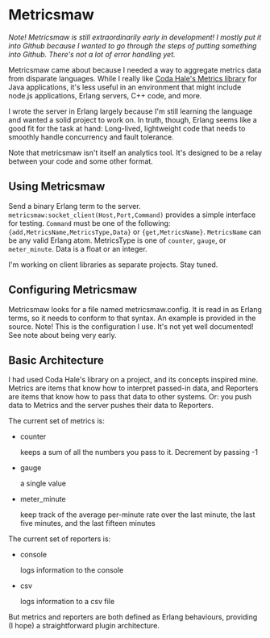 Metricsmaw
==========

_Note! Metricsmaw is still extraordinarily early in development! I mostly put it into Github because I wanted to go through the steps of putting something into Github. There's not a lot of error handling yet._

Metricsmaw came about because I needed a way to aggregate metrics data from disparate languages. While I really like <a href="http://metrics.codahale.com/">Coda Hale's Metrics library</a> for Java applications,
it's less useful in an environment that might include node.js applications, Erlang servers, C++ code, and more.

I wrote the server in Erlang largely because I'm still learning the language and wanted a solid project to work on. In truth, though, Erlang seems like a good fit for the task at hand: Long-lived, lightweight code that needs to smoothly handle concurrency and fault tolerance.

Note that metricsmaw isn't itself an analytics tool. It's designed to be a relay between your code and some other format.

Using Metricsmaw
----------------

Send a binary Erlang term to the server. <code>metricsmaw:socket\_client(Host,Port,Command)</code> provides a simple interface for testing. <code>Command</code> must be one of the following: <code>{add,MetricsName,MetricsType,Data}</code> or <code>{get,MetricsName}</code>. <code>MetricsName</code> can be any valid Erlang atom. MetricsType is one of <code>counter</code>, <code>gauge</code>, or <code>meter_minute</code>. Data is a float or an integer.

I'm working on client libraries as separate projects. Stay tuned.

Configuring Metricsmaw
----------------------

Metricsmaw looks for a file named metricsmaw.config. It is read in as Erlang terms, so it needs to conform to that syntax. An example is provided in the source. Note! This is the configuration I use. It's not yet well documented! See note about being very early.

Basic Architecture
------------------

I had used Coda Hale's library on a project, and its concepts inspired mine. Metrics are items that know how to interpret passed-in data, and Reporters are items that know how to pass that data to other
systems. Or: you push data to Metrics and the server pushes their data to Reporters.

The current set of metrics is:

-   counter

    keeps a sum of all the numbers you pass to it. Decrement by passing -1
    
-   gauge

    a single value
    
-   meter_minute

    keep track of the average per-minute rate over the last minute, the last five minutes, and the last fifteen minutes
    
The current set of reporters is:

-   console

    logs information to the console
    
-   csv

    logs information to a csv file
    
But metrics and reporters are both defined as Erlang behaviours, providing (I hope) a straightforward plugin architecture.


